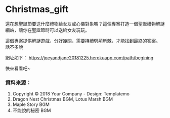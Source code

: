 # Christmas_gift
還在想聖誕節要送什麼禮物給女友或心儀對象嗎？這個專案打造一個聖誕禮物解謎網站，讓你在聖誕節時可以送給女友玩玩。

這個專案提供解謎遊戲，分好幾關，需要持續劈荊斬棘，才能找到最終的答案。
話不多說

網址如下：
https://joeyandjane20181225.herokuapp.com/path/begining

快來看看吧~

### 資料來源：
1. Copyright © 2018 Your Company - Design: Templatemo
2. Dragon Nest Christmas BGM, Lotus Marsh BGM
3. Maple Story BGM
4. 不能說的秘密 BGM
